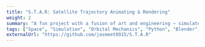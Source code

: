 ```yaml
---
title: "S.T.A.R: Satellite Trajectory Animating & Rendering"
weight: 2
summary: "A fun project with a fusion of art and engineering — simulated the trajectories of 300+ Starlink satellites in Blender using orbital mechanics and particle systems. The goal was to make scientifically accurate but cool looking simulations. The project trended on the official Starlink subreddit and drew interest from SpaceX engineers for potential collaboration."
tags: ["Space", "Simulation", "Orbital Mechanics", "Python", "Blender", "Particle Systems", "Physics", "Starlink Satellites"]
externalUrl: "https://github.com/jasmeet0915/S.T.A.R"
---
```

